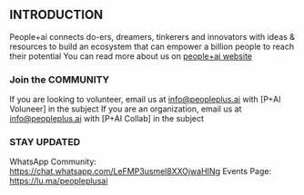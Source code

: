 ## INTRODUCTION
People+ai connects do-ers, dreamers, tinkerers and innovators with ideas & resources to build an ecosystem that can empower a billion people to reach their potential
You can read more about us on [people+ai website](https://peopleplus.ai/)


### Join the COMMUNITY
If you are looking to volunteer, email us at info@peopleplus.ai with [P+AI Voluneer] in the subject
If you are an organization, email us at info@peopleplus.ai with [P+AI Collab] in the subject

### STAY UPDATED
WhatsApp Community: https://chat.whatsapp.com/LeFMP3usmel8XXOjwaHINg
Events Page: https://lu.ma/peopleplusai
